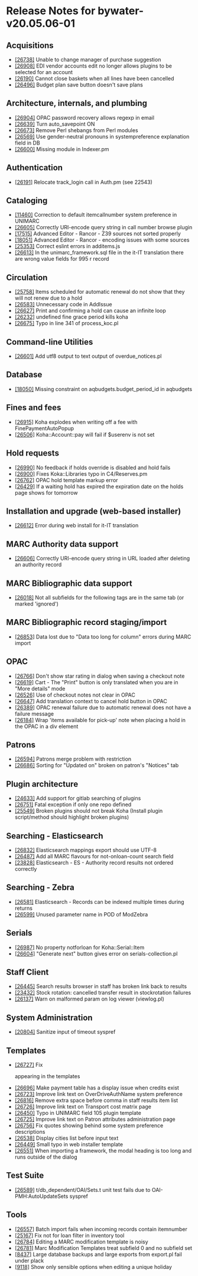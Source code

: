 
# Release Notes for bywater-v20.05.06-01

## Acquisitions

- [[26738]](http://bugs.koha-community.org/bugzilla3/show_bug.cgi?id=26738) Unable to change manager of purchase suggestion
- [[26908]](http://bugs.koha-community.org/bugzilla3/show_bug.cgi?id=26908) EDI vendor accounts edit no longer allows plugins to be selected for an account
- [[26190]](http://bugs.koha-community.org/bugzilla3/show_bug.cgi?id=26190) Cannot close baskets when all lines have been cancelled
- [[26496]](http://bugs.koha-community.org/bugzilla3/show_bug.cgi?id=26496) Budget plan save button doesn't save plans

## Architecture, internals, and plumbing

- [[26904]](http://bugs.koha-community.org/bugzilla3/show_bug.cgi?id=26904) OPAC password recovery allows regexp in email
- [[26639]](http://bugs.koha-community.org/bugzilla3/show_bug.cgi?id=26639) Turn auto_savepoint ON
- [[26673]](http://bugs.koha-community.org/bugzilla3/show_bug.cgi?id=26673) Remove Perl shebangs from Perl modules
- [[26569]](http://bugs.koha-community.org/bugzilla3/show_bug.cgi?id=26569) Use gender-neutral pronouns in systempreference explanation field in DB
- [[26600]](http://bugs.koha-community.org/bugzilla3/show_bug.cgi?id=26600) Missing module in Indexer.pm

## Authentication

- [[26191]](http://bugs.koha-community.org/bugzilla3/show_bug.cgi?id=26191) Relocate track_login call in Auth.pm (see 22543)

## Cataloging

- [[11460]](http://bugs.koha-community.org/bugzilla3/show_bug.cgi?id=11460) Correction to default itemcallnumber system preference in UNIMARC
- [[26605]](http://bugs.koha-community.org/bugzilla3/show_bug.cgi?id=26605) Correctly URI-encode query string in call number browse plugin
- [[17515]](http://bugs.koha-community.org/bugzilla3/show_bug.cgi?id=17515) Advanced Editor - Rancor - Z39 sources not sorted properly
- [[18051]](http://bugs.koha-community.org/bugzilla3/show_bug.cgi?id=18051) Advanced Editor - Rancor - encoding issues with some sources
- [[25353]](http://bugs.koha-community.org/bugzilla3/show_bug.cgi?id=25353) Correct eslint errors in additems.js
- [[26613]](http://bugs.koha-community.org/bugzilla3/show_bug.cgi?id=26613) In the unimarc_framework.sql file in the it-IT translation there are wrong value fields for 995 r record

## Circulation

- [[25758]](http://bugs.koha-community.org/bugzilla3/show_bug.cgi?id=25758) Items scheduled for automatic renewal do not show that they will not renew due to a hold
- [[26583]](http://bugs.koha-community.org/bugzilla3/show_bug.cgi?id=26583) Unnecessary code in AddIssue
- [[26627]](http://bugs.koha-community.org/bugzilla3/show_bug.cgi?id=26627) Print and confirming a hold can cause an infinite loop
- [[26232]](http://bugs.koha-community.org/bugzilla3/show_bug.cgi?id=26232) undefined fine grace period kills koha
- [[26675]](http://bugs.koha-community.org/bugzilla3/show_bug.cgi?id=26675) Typo in line 341 of process_koc.pl

## Command-line Utilities

- [[26601]](http://bugs.koha-community.org/bugzilla3/show_bug.cgi?id=26601) Add utf8 output to text output of overdue_notices.pl

## Database

- [[18050]](http://bugs.koha-community.org/bugzilla3/show_bug.cgi?id=18050) Missing constraint on aqbudgets.budget_period_id in aqbudgets

## Fines and fees

- [[26915]](http://bugs.koha-community.org/bugzilla3/show_bug.cgi?id=26915) Koha explodes when writing off a fee with FinePaymentAutoPopup
- [[26506]](http://bugs.koha-community.org/bugzilla3/show_bug.cgi?id=26506) Koha::Account::pay will fail if $userenv is not set

## Hold requests

- [[26990]](http://bugs.koha-community.org/bugzilla3/show_bug.cgi?id=26990) No feedback if holds override is disabled and hold fails
- [[26900]](http://bugs.koha-community.org/bugzilla3/show_bug.cgi?id=26900) Fixes Koka::Libraries typo in C4/Reserves.pm
- [[26762]](http://bugs.koha-community.org/bugzilla3/show_bug.cgi?id=26762) OPAC hold template markup error
- [[26429]](http://bugs.koha-community.org/bugzilla3/show_bug.cgi?id=26429) If a waiting hold has expired the expiration date on the holds page shows for tomorrow

## Installation and upgrade (web-based installer)

- [[26612]](http://bugs.koha-community.org/bugzilla3/show_bug.cgi?id=26612) Error during web install for it-IT translation

## MARC Authority data support

- [[26606]](http://bugs.koha-community.org/bugzilla3/show_bug.cgi?id=26606) Correctly URI-encode query string in URL loaded after deleting an authority record

## MARC Bibliographic data support

- [[26018]](http://bugs.koha-community.org/bugzilla3/show_bug.cgi?id=26018) Not all subfields for the following tags are in the same tab (or marked 'ignored')

## MARC Bibliographic record staging/import

- [[26853]](http://bugs.koha-community.org/bugzilla3/show_bug.cgi?id=26853) Data lost due to "Data too long for column" errors during MARC import

## OPAC

- [[26766]](http://bugs.koha-community.org/bugzilla3/show_bug.cgi?id=26766) Don't show star rating in dialog when saving a checkout note
- [[26619]](http://bugs.koha-community.org/bugzilla3/show_bug.cgi?id=26619) Cart - The "Print" button is only translated when you are in "More details" mode
- [[26526]](http://bugs.koha-community.org/bugzilla3/show_bug.cgi?id=26526) Use of checkout notes not clear in OPAC
- [[26647]](http://bugs.koha-community.org/bugzilla3/show_bug.cgi?id=26647) Add translation context to cancel hold button in OPAC
- [[26389]](http://bugs.koha-community.org/bugzilla3/show_bug.cgi?id=26389) OPAC renewal failure due to automatic renewal does not have a failure message
- [[26184]](http://bugs.koha-community.org/bugzilla3/show_bug.cgi?id=26184) Wrap 'items available for pick-up' note when placing a hold in the OPAC in a div element

## Patrons

- [[26594]](http://bugs.koha-community.org/bugzilla3/show_bug.cgi?id=26594) Patrons merge problem with restriction
- [[26686]](http://bugs.koha-community.org/bugzilla3/show_bug.cgi?id=26686) Sorting for "Updated on" broken on patron's "Notices" tab

## Plugin architecture

- [[24633]](http://bugs.koha-community.org/bugzilla3/show_bug.cgi?id=24633) Add support for gitlab searching of plugins
- [[26751]](http://bugs.koha-community.org/bugzilla3/show_bug.cgi?id=26751) Fatal exception if only one repo defined
- [[25549]](http://bugs.koha-community.org/bugzilla3/show_bug.cgi?id=25549) Broken plugins should not break Koha (Install plugin script/method should highlight broken plugins)

## Searching - Elasticsearch

- [[26832]](http://bugs.koha-community.org/bugzilla3/show_bug.cgi?id=26832) Elasticsearch mappings export should use UTF-8
- [[26487]](http://bugs.koha-community.org/bugzilla3/show_bug.cgi?id=26487) Add all MARC flavours for not-onloan-count search field
- [[23828]](http://bugs.koha-community.org/bugzilla3/show_bug.cgi?id=23828) Elasticsearch - ES - Authority record results not ordered correctly

## Searching - Zebra

- [[26581]](http://bugs.koha-community.org/bugzilla3/show_bug.cgi?id=26581) Elasticsearch - Records can be indexed multiple times during returns
- [[26599]](http://bugs.koha-community.org/bugzilla3/show_bug.cgi?id=26599) Unused parameter name in POD of ModZebra

## Serials

- [[26987]](http://bugs.koha-community.org/bugzilla3/show_bug.cgi?id=26987) No property notforloan for Koha::Serial::Item
- [[26604]](http://bugs.koha-community.org/bugzilla3/show_bug.cgi?id=26604) "Generate next" button gives error on serials-collection.pl

## Staff Client

- [[26445]](http://bugs.koha-community.org/bugzilla3/show_bug.cgi?id=26445) Search results browser in staff has broken link back to results
- [[23432]](http://bugs.koha-community.org/bugzilla3/show_bug.cgi?id=23432) Stock rotation: cancelled transfer result in stockrotation failures
- [[26137]](http://bugs.koha-community.org/bugzilla3/show_bug.cgi?id=26137) Warn on malformed param on log viewer (viewlog.pl)

## System Administration

- [[20804]](http://bugs.koha-community.org/bugzilla3/show_bug.cgi?id=20804) Sanitize input of timeout syspref

## Templates

- [[26727]](http://bugs.koha-community.org/bugzilla3/show_bug.cgi?id=26727) Fix <p/> appearing in the templates
- [[26696]](http://bugs.koha-community.org/bugzilla3/show_bug.cgi?id=26696) Make payment table has a display issue when credits exist
- [[26723]](http://bugs.koha-community.org/bugzilla3/show_bug.cgi?id=26723) Improve link text on OverDriveAuthName system preference
- [[26816]](http://bugs.koha-community.org/bugzilla3/show_bug.cgi?id=26816) Remove extra space before comma in staff results item list
- [[26726]](http://bugs.koha-community.org/bugzilla3/show_bug.cgi?id=26726) Improve link text on Transport cost matrix page
- [[26450]](http://bugs.koha-community.org/bugzilla3/show_bug.cgi?id=26450) Typo in UNIMARC field 105 plugin template
- [[26725]](http://bugs.koha-community.org/bugzilla3/show_bug.cgi?id=26725) Improve link text on Patron attributes administration page
- [[26756]](http://bugs.koha-community.org/bugzilla3/show_bug.cgi?id=26756) Fix quotes showing behind some system preference descriptions
- [[26538]](http://bugs.koha-community.org/bugzilla3/show_bug.cgi?id=26538) Display cities list before input text
- [[26449]](http://bugs.koha-community.org/bugzilla3/show_bug.cgi?id=26449) Small typo in web installer template
- [[26551]](http://bugs.koha-community.org/bugzilla3/show_bug.cgi?id=26551) When importing a framework, the modal heading is too long and runs outside of the dialog

## Test Suite

- [[26589]](http://bugs.koha-community.org/bugzilla3/show_bug.cgi?id=26589) t/db_dependent/OAI/Sets.t unit test fails due to OAI-PMH:AutoUpdateSets syspref

## Tools

- [[26557]](http://bugs.koha-community.org/bugzilla3/show_bug.cgi?id=26557) Batch import fails when incoming records contain itemnumber
- [[25167]](http://bugs.koha-community.org/bugzilla3/show_bug.cgi?id=25167) Fix not for loan filter in inventory tool
- [[26784]](http://bugs.koha-community.org/bugzilla3/show_bug.cgi?id=26784) Editing a MARC modification template is noisy
- [[26781]](http://bugs.koha-community.org/bugzilla3/show_bug.cgi?id=26781) Marc Modification Templates treat subfield 0 and no subfield set
- [[8437]](http://bugs.koha-community.org/bugzilla3/show_bug.cgi?id=8437) Large database backups and large exports from export.pl fail under plack
- [[9118]](http://bugs.koha-community.org/bugzilla3/show_bug.cgi?id=9118) Show only sensible options when editing a unique holiday


